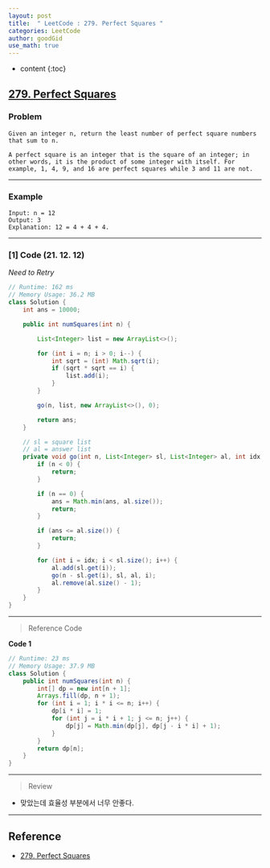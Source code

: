 ```yaml
---
layout: post
title:  " LeetCode : 279. Perfect Squares "
categories: LeetCode
author: goodGid
use_math: true
---
```

* content
{:toc}

## [279. Perfect Squares](https://leetcode.com/problems/perfect-squares/)

### Problem

```
Given an integer n, return the least number of perfect square numbers that sum to n.

A perfect square is an integer that is the square of an integer; in other words, it is the product of some integer with itself. For example, 1, 4, 9, and 16 are perfect squares while 3 and 11 are not.
```


---

### Example

```
Input: n = 12
Output: 3
Explanation: 12 = 4 + 4 + 4.
```

---

### [1] Code (21. 12. 12)

*Need to Retry*

``` java
// Runtime: 162 ms
// Memory Usage: 36.2 MB
class Solution {
    int ans = 10000;

    public int numSquares(int n) {

        List<Integer> list = new ArrayList<>();

        for (int i = n; i > 0; i--) {
            int sqrt = (int) Math.sqrt(i);
            if (sqrt * sqrt == i) {
                list.add(i);
            }
        }

        go(n, list, new ArrayList<>(), 0);

        return ans;
    }

    // sl = square list
    // al = answer list
    private void go(int n, List<Integer> sl, List<Integer> al, int idx) {
        if (n < 0) {
            return;
        }

        if (n == 0) {
            ans = Math.min(ans, al.size());
            return;
        }

        if (ans <= al.size()) {
            return;
        }

        for (int i = idx; i < sl.size(); i++) {
            al.add(sl.get(i));
            go(n - sl.get(i), sl, al, i);
            al.remove(al.size() - 1);
        }
    }
}
```

---

> Reference Code

**Code 1**

``` java
// Runtime: 23 ms
// Memory Usage: 37.9 MB
class Solution {
    public int numSquares(int n) {
        int[] dp = new int[n + 1];
        Arrays.fill(dp, n + 1);
        for (int i = 1; i * i <= n; i++) {
            dp[i * i] = 1;
            for (int j = i * i + 1; j <= n; j++) {
                dp[j] = Math.min(dp[j], dp[j - i * i] + 1);
            }
        }
        return dp[n];
    }
}
```

---

> Review

* 맞았는데 효율성 부분에서 너무 안좋다.



---

## Reference

* [279. Perfect Squares](https://leetcode.com/problems/perfect-squares/)